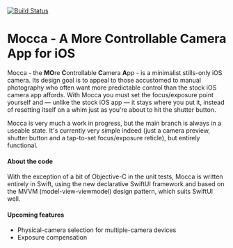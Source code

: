 [![Build Status](https://travis-ci.org/davidf2281/Mocca.svg?branch=main)](https://travis-ci.org/davidf2281/Mocca)

# Mocca - A More Controllable Camera App for iOS

Mocca - the **MO**re **C**ontrollable **C**amera **A**pp - is a minimalist stills-only iOS camera. Its design goal is to appeal to those accustomed to manual photography who often want more predictable control than the stock iOS camera app affords. With Mocca you must set the focus/exposure point yourself and — unlike the stock iOS app — it stays where you put it, instead of resetting itself on a whim just as you're about to hit the shutter button.

Mocca is very much a work in progress, but the main branch is always in a useable state. It's currently very simple indeed (just a camera preview, shutter button and a tap-to-set focus/exposure reticle), but entirely functional.

#### About the code
With the exception of a bit of Objective-C in the unit tests, Mocca is written entirely in Swift, using the new declarative SwiftUI framework and based on the MVVM (model-view-viewmodel) design pattern, which suits SwiftUI well.

#### Upcoming features
* Physical-camera selection for multiple-camera devices
* Exposure compensation
